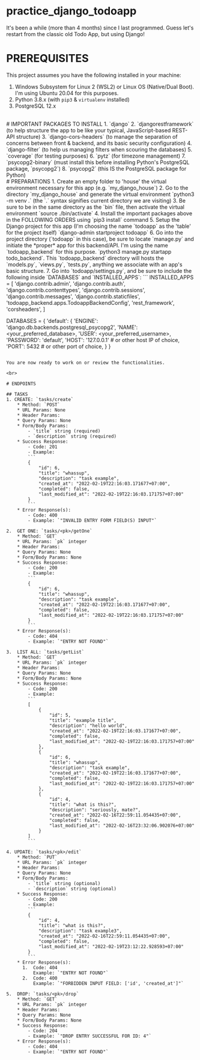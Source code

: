 # practice_django_todoapp
It's been a while (more than 4 months) since I last programmed. Guess let's restart from the classic old Todo App, but using Django!
<br>
# PREREQUISITES
This project assumes you have the following installed in your machine:
1. Windows Subsystem for Linux 2 (WSL2) or Linux OS (Native/Dual Boot). I'm using Ubuntu 20.04 for this purposes.
2. Python 3.8.x (with `pip3` & `virtualenv` installed)
3. PostgreSQL 12.x
<br>
# IMPORTANT PACKAGES TO INSTALL
1. `django`
2. `djangorestframework` (to help structure the app to be like your typical, JavaScript-based REST-API structure)
3. `django-cors-headers` (to manage the separation of concerns between front & backend, and its basic security configuration)
4. `django-filter` (to help us managing filters when scouring the databases)
5. `coverage` (for testing purposes)
6. `pytz` (for timezone management)
7. `psycopg2-binary` (must install this before installing Python's PostgreSQL package, `psycopg2`)
8. `psycopg2` (this IS the PostgreSQL package for Python)
<br>
# PREPARATIONS
1. Create an empty folder to 'house' the virtual environment necessary for this app (e.g. `my_django_house`)
2. Go to the directory `my_django_house` and generate the virtual environment
    `python3 -m venv .` (the `.` syntax signifies current directory we are visiting)
3. Be sure to be in the same directory as the `bin` file, then activate the virtual environment
    `source ./bin/activate`
4. Install the important packages above in the FOLLOWING ORDERS using `pip3 install` command
5. Setup the Django project for this app (I'm choosing the name `todoapp` as the 'table' for the project itself)
    `django-admin startproject todoapp`
6. Go into the project directory (`todoapp` in this case), be sure to locate `manage.py` and initiate the *proper* app for this backend/API. I'm using the name `todoapp_backend` for this purpose.
    `python3 manage.py startapp todo_backend`. This `todoapp_backend` directory will hosts the `models.py`, `views.py`, `tests.py`, anything we associate with an app's basic structure.
7. Go into `todoapp/settings.py`, and be sure to include the following inside `DATABASES` and `INSTALLED_APPS`:
```
INSTALLED_APPS = [
    'django.contrib.admin',
    'django.contrib.auth',
    'django.contrib.contenttypes',
    'django.contrib.sessions',
    'django.contrib.messages',
    'django.contrib.staticfiles',
    'todoapp_backend.apps.TodoappBackendConfig',
    'rest_framework',
    'corsheaders',
]

DATABASES = {
    'default': {
        'ENGINE': 'django.db.backends.postgresql_psycopg2',
        'NAME': <your_preferred_database>,
        'USER': <your_preferred_username>,
        'PASSWORD': 'default',
        'HOST': '127.0.0.1' # or other host IP of choice,
        'PORT': 5432 # or other port of choice,
    }
}

```

You are now ready to work on or review the functionalities.

<br>

# ENDPOINTS

## TASKS
1. CREATE: `tasks/create`
    * Method: `POST`
    * URL Params: None
    * Header Params: 
    * Query Params: None
    * Form/Body Params:
        - `title` string (required)
        - `description` string (required)
    * Success Response:
        - Code: 201
        - Example: 
        ```
        {
            "id": 6,
            "title": "whassup",
            "description": "task example",
            "created_at": "2022-02-19T22:16:03.171677+07:00",
            "completed": false,
            "last_modified_at": "2022-02-19T22:16:03.171757+07:00"
        }
        ```
    * Error Response(s):
        - Code: 400
        - Example: `"INVALID ENTRY FORM FIELD(S) INPUT"`

2.  GET ONE: `tasks/<pk>/getOne`
    * Method: `GET`
    * URL Params: `pk` integer
    * Header Params: 
    * Query Params: None
    * Form/Body Params: None
    * Success Response:
        - Code: 200
        - Example: 
        ```
        {
            "id": 6,
            "title": "whassup",
            "description": "task example",
            "created_at": "2022-02-19T22:16:03.171677+07:00",
            "completed": false,
            "last_modified_at": "2022-02-19T22:16:03.171757+07:00"
        }
        ```
    * Error Response(s):
        - Code: 404
        - Example: `"ENTRY NOT FOUND"`

3.  LIST ALL: `tasks/getList`
    * Method: `GET`
    * URL Params: `pk` integer
    * Header Params: 
    * Query Params: None
    * Form/Body Params: None
    * Success Response:
        - Code: 200
        - Example: 
        ```
        [
            {
                "id": 5,
                "title": "example title",
                "description": "hello world",
                "created_at": "2022-02-19T22:16:03.171677+07:00",
                "completed": false,
                "last_modified_at": "2022-02-19T22:16:03.171757+07:00"
            },
            {
                "id": 6,
                "title": "whassup",
                "description": "task example",
                "created_at": "2022-02-19T22:16:03.171677+07:00",
                "completed": false,
                "last_modified_at": "2022-02-19T22:16:03.171757+07:00"
            },
            {
                "id": 4,
                "title": "what is this?",
                "description": "seriously, mate?",
                "created_at": "2022-02-16T22:59:11.054435+07:00",
                "completed": false,
                "last_modified_at": "2022-02-16T23:32:06.902076+07:00"
            }
        ]
        ```

4. UPDATE: `tasks/<pk>/edit`
    * Method: `PUT`
    * URL Params: `pk` integer
    * Header Params: 
    * Query Params: None
    * Form/Body Params:
        - `title` string (optional)
        - `description` string (optional)
    * Success Response:
        - Code: 200
        - Example: 
        ```
        {
            "id": 4,
            "title": "what is this?",
            "description": "task example3",
            "created_at": "2022-02-16T22:59:11.054435+07:00",
            "completed": false,
            "last_modified_at": "2022-02-19T23:12:22.928593+07:00"
        }
        ```
    * Error Response(s):
      1.  Code: 404
          Example: `"ENTRY NOT FOUND"`
      2.  Code: 400
          Example: `"FORBIDDEN INPUT FIELD: ['id', 'created_at']"`

5.  DROP: `tasks/<pk>/drop`
    * Method: `GET`
    * URL Params: `pk` integer
    * Header Params: 
    * Query Params: None
    * Form/Body Params: None
    * Success Response:
        - Code: 204
        - Example: `"DROP ENTRY SUCCESSFUL FOR ID: 4"`
    * Error Response(s):
        - Code: 404
        - Example: `"ENTRY NOT FOUND"`